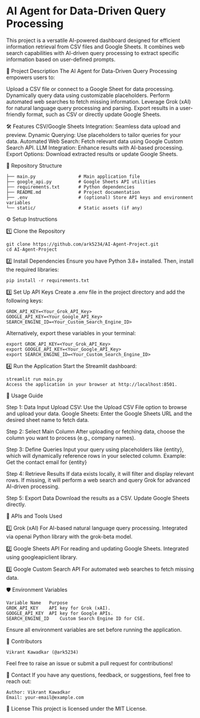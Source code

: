 # AI Agent for Data-Driven Query Processing

This project is a versatile AI-powered dashboard designed for efficient information retrieval from CSV files and Google Sheets. It combines web search capabilities with AI-driven query processing to extract specific information based on user-defined prompts.

🚀 Project Description
The AI Agent for Data-Driven Query Processing empowers users to:

Upload a CSV file or connect to a Google Sheet for data processing.
Dynamically query data using customizable placeholders.
Perform automated web searches to fetch missing information.
Leverage Grok (xAI) for natural language query processing and parsing.
Export results in a user-friendly format, such as CSV or directly update Google Sheets.

🛠️ Features
CSV/Google Sheets Integration: Seamless data upload and preview.
Dynamic Querying: Use placeholders to tailor queries for your data.
Automated Web Search: Fetch relevant data using Google Custom Search API.
LLM Integration: Enhance results with AI-based processing.
Export Options: Download extracted results or update Google Sheets.

📂 Repository Structure
```
├── main.py                # Main application file
├── google_api.py          # Google Sheets API utilities
├── requirements.txt       # Python dependencies
├── README.md              # Project documentation
├── .env                   # (optional) Store API keys and environment variables
└── static/                # Static assets (if any)
```


⚙️ Setup Instructions

1️⃣ Clone the Repository
```
git clone https://github.com/ark5234/AI-Agent-Project.git
cd AI-Agent-Project
```
2️⃣ Install Dependencies
Ensure you have Python 3.8+ installed. Then, install the required libraries:
```
pip install -r requirements.txt
```
3️⃣ Set Up API Keys
Create a .env file in the project directory and add the following keys:
```
GROK_API_KEY=<Your_Grok_API_Key>
GOOGLE_API_KEY=<Your_Google_API_Key>
SEARCH_ENGINE_ID=<Your_Custom_Search_Engine_ID>
```
Alternatively, export these variables in your terminal:
```
export GROK_API_KEY=<Your_Grok_API_Key>
export GOOGLE_API_KEY=<Your_Google_API_Key>
export SEARCH_ENGINE_ID=<Your_Custom_Search_Engine_ID>
```
4️⃣ Run the Application
Start the Streamlit dashboard:
```
streamlit run main.py
Access the application in your browser at http://localhost:8501.
```



📖 Usage Guide

Step 1: Data Input
Upload CSV: Use the Upload CSV File option to browse and upload your data.
Google Sheets: Enter the Google Sheets URL and the desired sheet name to fetch data.

Step 2: Select Main Column
After uploading or fetching data, choose the column you want to process (e.g., company names).

Step 3: Define Queries
Input your query using placeholders like {entity}, which will dynamically reference rows in your selected column.
Example:
Get the contact email for {entity}

Step 4: Retrieve Results
If data exists locally, it will filter and display relevant rows.
If missing, it will perform a web search and query Grok for advanced AI-driven processing.

Step 5: Export Data
Download the results as a CSV.
Update Google Sheets directly.




🔌 APIs and Tools Used

1️⃣ Grok (xAI)
For AI-based natural language query processing.
Integrated via openai Python library with the grok-beta model.

2️⃣ Google Sheets API
For reading and updating Google Sheets.
Integrated using googleapiclient library.

3️⃣ Google Custom Search API
For automated web searches to fetch missing data.



🛡️ Environment Variables
```
Variable Name	Purpose
GROK_API_KEY	API key for Grok (xAI).
GOOGLE_API_KEY	API key for Google APIs.
SEARCH_ENGINE_ID	Custom Search Engine ID for CSE.
```
Ensure all environment variables are set before running the application.



👥 Contributors
```
Vikrant Kawadkar (@ark5234)
```
Feel free to raise an issue or submit a pull request for contributions!




📨 Contact
If you have any questions, feedback, or suggestions, feel free to reach out:
```
Author: Vikrant Kawadkar
Email: your-email@example.com
```



📜 License
This project is licensed under the MIT License.
